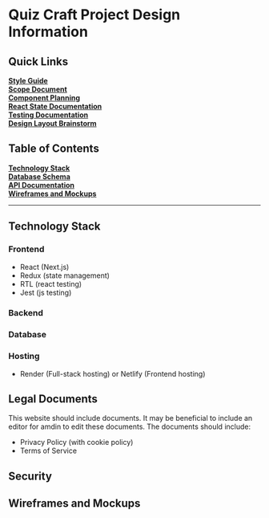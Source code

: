 # Quiz Craft Project Design Information

## Quick Links

[**Style Guide**](design_docs/style_guide.md) <br>
[**Scope Document**](design_docs/scope_document.md)<br>
[**Component Planning**](design_docs/component_planning.md)  <br>
[**React State Documentation**](design_docs/react_state_documentation.md)  <br>
[**Testing Documentation**](design_docs/testing_documentation.md)<br>
[**Design Layout Brainstorm**](design_docs/design_layout_brainstorm.md) <br>

## Table of Contents

[**Technology Stack**](#technology-stack)<br>
[**Database Schema**](#database-schema)<br>
[**API Documentation**](#api-documentation)<br>
[**Wireframes and Mockups**](#wireframes-and-mockups)<br>

---

## Technology Stack

### Frontend
- React (Next.js)
- Redux (state management)
- RTL (react testing)
- Jest (js testing)

### Backend
<!-- - Node.js
- Express
    - Passport (authentication)
    - Passport JWT (JWT authentication)
    - Bcrypt (password hashing)
    - Express-Validator (input validation)
    - Oauth2-server (OAuth2)
    - Express-session (session management)
    - Node-postgres (PostgreSQL client)
    - Express-session (session management)
- Mocha (testing)
- Chai (testing) -->

### Database
<!-- - PostgreSQL -->

### Hosting
- Render (Full-stack hosting) or Netlify (Frontend hosting)

## Legal Documents

This website should include documents. It may be beneficial to include an editor for amdin to edit these documents. The documents should include:

- Privacy Policy (with cookie policy)
- Terms of Service

## Security

## Wireframes and Mockups
